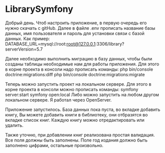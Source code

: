 # LibrarySymfony
Добрый день.
Чтоб настроить приложение, в первую очередь его нужно скачать с gitHub.
Далее в файле .env прописать название базы данных, имя пользователя и пароль для установки связи с базой данных.
Как пример:
DATABASE_URL=mysql://root:root@127.0.0.1:3306/library?serverVersion=5.7

Далее необходимо выполнить миграцию в базу данных, чтобы были созданы таблицы необходимые нам для работы приложения.
Для этого в корне проекта в консоли надо прописать команды:
php bin/console doctrine:migrations:diff
php bin/console doctrine:migrations:migrate

Теперь можно запустить проект на локальном сервере. 
Для этого в корне проекта в консоли можно прописать команды:
symfony server:start
symfony open:local
Либо можно запустить на любом другом локальном сервере.
Я работал через OpenServer.

Приложение запустилось.
База данных пока пуста, во вкладке добавить книгу, Вы можете добавить книги в библиотеку, они отбразятся во вкладке список книг.
Каждую книгу можно отредактировать или удалить.

Также уточню, при добавлении книг реализована простая валидация.
Все поля должны быть заполнены. 
Поле год издания должно быть заполнено цифрами, остальные произвольно.
